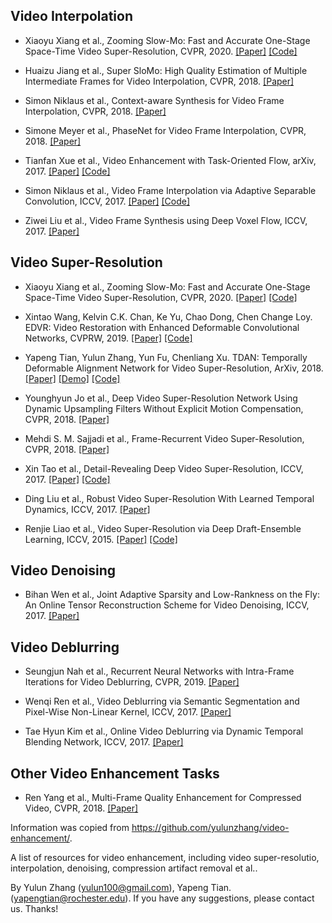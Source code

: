 
## Video Interpolation
* Xiaoyu Xiang et al., Zooming Slow-Mo: Fast and Accurate One-Stage Space-Time Video Super-Resolution, CVPR, 2020. [[Paper]](https://arxiv.org/abs/2002.11616) [[Code]](https://github.com/Mukosame/Zooming-Slow-Mo-CVPR-2020)

* Huaizu Jiang et al., Super SloMo: High Quality Estimation of Multiple Intermediate Frames for Video Interpolation, CVPR, 2018. [[Paper]](https://arxiv.org/abs/1712.00080)

* Simon Niklaus et al., Context-aware Synthesis for Video Frame Interpolation, CVPR, 2018. [[Paper]](https://arxiv.org/abs/1803.10967)

* Simone Meyer et al., PhaseNet for Video Frame Interpolation, CVPR, 2018. [[Paper]](https://arxiv.org/abs/1804.00884)

* Tianfan Xue et al., Video Enhancement with Task-Oriented Flow, arXiv, 2017. [[Paper]](https://arxiv.org/abs/1711.09078) [[Code]](http://toflow.csail.mit.edu/)

* Simon Niklaus et al., Video Frame Interpolation via Adaptive Separable Convolution, ICCV, 2017. [[Paper]](http://openaccess.thecvf.com/content_ICCV_2017/papers/Niklaus_Video_Frame_Interpolation_ICCV_2017_paper.pdf) [[Code]](https://github.com/sniklaus/pytorch-sepconv)

* Ziwei Liu et al., Video Frame Synthesis using Deep Voxel Flow, ICCV, 2017. [[Paper]](http://openaccess.thecvf.com/content_ICCV_2017/papers/Liu_Video_Frame_Synthesis_ICCV_2017_paper.pdf)

## Video Super-Resolution
* Xiaoyu Xiang et al., Zooming Slow-Mo: Fast and Accurate One-Stage Space-Time Video Super-Resolution, CVPR, 2020. [[Paper]](https://arxiv.org/abs/2002.11616) [[Code]](https://github.com/Mukosame/Zooming-Slow-Mo-CVPR-2020)

* Xintao Wang, Kelvin C.K. Chan, Ke Yu, Chao Dong, Chen Change Loy. EDVR: Video Restoration with Enhanced Deformable Convolutional Networks, CVPRW, 2019. [[Paper]](https://arxiv.org/pdf/1905.02716.pdf) [[Code]](https://github.com/xinntao/EDVR)

* Yapeng Tian, Yulun Zhang, Yun Fu, Chenliang Xu. TDAN: Temporally Deformable Alignment Network for Video Super-Resolution, ArXiv, 2018. [[Paper]](https://arxiv.org/pdf/1812.02898.pdf) [[Demo]](https://www.youtube.com/watch?v=eZExENE50I0) [[Code]](https://github.com/YapengTian/TDAN_VSR)

* Younghyun Jo et al., Deep Video Super-Resolution Network Using Dynamic Upsampling Filters Without Explicit Motion Compensation, CVPR, 2018. [[Paper]](http://openaccess.thecvf.com/content_cvpr_2018/papers/Jo_Deep_Video_Super-Resolution_CVPR_2018_paper.pdf)

* Mehdi S. M. Sajjadi et al., Frame-Recurrent Video Super-Resolution, CVPR, 2018. [[Paper]](https://arxiv.org/pdf/1801.04590.pdf)

* Xin Tao et al., Detail-Revealing Deep Video Super-Resolution, ICCV, 2017. [[Paper]](https://arxiv.org/abs/1704.02738) [[Code]](https://github.com/jiangsutx/SPMC_VideoSR)

* Ding Liu et al., Robust Video Super-Resolution With Learned Temporal Dynamics, ICCV, 2017. [[Paper]](https://arxiv.org/abs/1704.02738)

* Renjie Liao et al., Video Super-Resolution via Deep Draft-Ensemble Learning, ICCV, 2015. [[Paper]](http://www.cse.cuhk.edu.hk/leojia/projects/DeepSR/papers/DeepSR_final.pdf) [[Code]](http://www.cse.cuhk.edu.hk/leojia/projects/DeepSR/)


## Video Denoising
* Bihan Wen et al., Joint Adaptive Sparsity and Low-Rankness on the Fly: An Online Tensor Reconstruction Scheme for Video Denoising, ICCV, 2017. [[Paper]](http://openaccess.thecvf.com/content_ICCV_2017/papers/Wen_Joint_Adaptive_Sparsity_ICCV_2017_paper.pdf)

## Video Deblurring
* Seungjun Nah et al., Recurrent Neural Networks with Intra-Frame Iterations for Video Deblurring, CVPR, 2019. [[Paper]]()

* Wenqi Ren et al., Video Deblurring via Semantic Segmentation and Pixel-Wise Non-Linear Kernel, ICCV, 2017. [[Paper]](http://openaccess.thecvf.com/content_ICCV_2017/papers/Ren_Video_Deblurring_via_ICCV_2017_paper.pdf)

* Tae Hyun Kim et al., Online Video Deblurring via Dynamic Temporal Blending Network, ICCV, 2017. [[Paper]](http://openaccess.thecvf.com/content_ICCV_2017/papers/Kim_Online_Video_Deblurring_ICCV_2017_paper.pdf)

## Other Video Enhancement Tasks
* Ren Yang et al., Multi-Frame Quality Enhancement for Compressed Video, CVPR, 2018. [[Paper]](https://arxiv.org/abs/1803.04680)


Information was copied from https://github.com/yulunzhang/video-enhancement/.

A list of resources for video enhancement, including video super-resolutio, interpolation, denoising, compression artifact removal et al..

By Yulun Zhang (yulun100@gmail.com), Yapeng Tian. (yapengtian@rochester.edu). If you have any suggestions, please contact us. Thanks!
